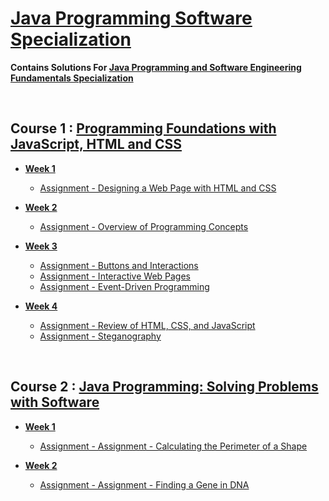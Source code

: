 # <u> Java Programming Software Specialization </u>

<b> Contains Solutions For [Java Programming and Software Engineering Fundamentals Specialization ](https://www.coursera.org/specializations/java-programming) </b>

</br>

## Course 1 : [Programming Foundations with JavaScript, HTML and CSS](https://www.coursera.org/learn/duke-programming-web?specialization=java-programming)

- [<b>Week 1</b>](https://github.com/greyhatguy007/Java-Programming-Software-Specialization/tree/main/C1-Programming%20Foundations%20with%20JavaScript%2C%20HTML%20and%20CSS/week1)
  - [Assignment - Designing a Web Page with HTML and CSS](https://github.com/greyhatguy007/Java-Programming-Software-Specialization/tree/main/C1-Programming%20Foundations%20with%20JavaScript%2C%20HTML%20and%20CSS/week1/Assignment%20-%20Designing%20a%20Web%20Page%20with%20HTML%20and%20CSS)
  
- [<b>Week 2</b>](https://github.com/greyhatguy007/Java-Programming-Software-Specialization/tree/main/C1-Programming%20Foundations%20with%20JavaScript%2C%20HTML%20and%20CSS/week2)
  - [Assignment - Overview of Programming Concepts](https://github.com/greyhatguy007/Java-Programming-Software-Specialization/tree/main/C1-Programming%20Foundations%20with%20JavaScript%2C%20HTML%20and%20CSS/week2/Assignment%20-%20Overview%20of%20Programming%20Concepts)


- [<b>Week 3</b>](https://github.com/greyhatguy007/Java-Programming-Software-Specialization/tree/main/C1-Programming%20Foundations%20with%20JavaScript%2C%20HTML%20and%20CSS/week3)

  - [Assignment - Buttons and Interactions](https://github.com/greyhatguy007/Java-Programming-Software-Specialization/tree/main/C1-Programming%20Foundations%20with%20JavaScript,%20HTML%20and%20CSS/week3/Assignment%20-%20Buttons%20and%20Interaction)
  - [Assignment - Interactive Web Pages](https://github.com/greyhatguy007/Java-Programming-Software-Specialization/tree/main/C1-Programming%20Foundations%20with%20JavaScript%2C%20HTML%20and%20CSS/week3/Assignment%20-%20Interactive%20Web%20Pages)
  - [Assignment - Event-Driven Programming](https://github.com/greyhatguy007/Java-Programming-Software-Specialization/tree/main/C1-Programming%20Foundations%20with%20JavaScript%2C%20HTML%20and%20CSS/week3/Assignment%20-%20Event-Driven%20Programming)

- [<b>Week 4</b>](https://github.com/greyhatguy007/Java-Programming-Software-Specialization/tree/main/C1-Programming%20Foundations%20with%20JavaScript%2C%20HTML%20and%20CSS/week4/Assignment%20-%20Review%20of%20HTML%2C%20CSS%2C%20and%20JavaScript)
  - [Assignment - Review of HTML, CSS, and JavaScript](https://github.com/greyhatguy007/Java-Programming-Software-Specialization/tree/main/C1-Programming%20Foundations%20with%20JavaScript%2C%20HTML%20and%20CSS/week4/Assignment%20-%20Review%20of%20HTML%2C%20CSS%2C%20and%20JavaScript)
  - [Assignment - Steganography](https://github.com/greyhatguy007/Java-Programming-Software-Specialization/tree/main/C1-Programming%20Foundations%20with%20JavaScript%2C%20HTML%20and%20CSS/week4/Assignment%20-%20Steganography)

</br> 

## Course 2 : [Java Programming: Solving Problems with Software](https://www.coursera.org/learn/java-programming)

- [<b>Week 1</b>](https://github.com/greyhatguy007/Java-Programming-Software-Specialization/tree/main/C2%20-%20Java%20Programming:%20Solving%20Problems%20with%20Software/week1)
  - [Assignment - Assignment - Calculating the Perimeter of a Shape](https://github.com/greyhatguy007/Java-Programming-Software-Specialization/tree/main/C2%20-%20Java%20Programming:%20Solving%20Problems%20with%20Software/week1/Assignment%20-%20Calculating%20the%20Perimeter%20of%20a%20Shape)

- [<b>Week 2</b>](https://github.com/greyhatguy007/Java-Programming-Software-Specialization/tree/main/C2%20-%20Java%20Programming:%20Solving%20Problems%20with%20Software/week2)
  - [Assignment - Assignment - Finding a Gene in DNA](https://github.com/greyhatguy007/Java-Programming-Software-Specialization/tree/main/C2%20-%20Java%20Programming:%20Solving%20Problems%20with%20Software/week2/Assignment%20-%20Finding%20a%20Gene%20in%20DNA)